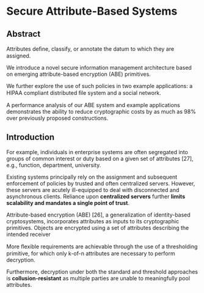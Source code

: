 # Secure Attribute-Based Systems

## Abstract

Attributes deﬁne, classify, or annotate the datum to which they are assigned. 

We introduce a novel secure information management architecture based on emerging attribute-based encryption (ABE) primitives. 

We further explore the use of such policies in two example applications: a HIPAA compliant distributed ﬁle system and a social network. 

A performance analysis of our ABE system and example applications demonstrates the ability to reduce cryptographic costs by as much as 98% over previously proposed constructions.


## Introduction

For example, individuals in enterprise systems are often segregated into groups of common interest or duty based on a given set of attributes [27], e.g., function, department, university.

Existing systems principally rely on the assignment and subsequent enforcement of policies by trusted and often centralized servers. However, these servers are acutely ill-equipped to deal with disconnected and asynchronous clients. Reliance upon **centralized servers** further **limits scalability and mandates a single point of trust**. 

Attribute-based encryption (ABE) [26], a generalization of identity-based cryptosystems, incorporates attributes as inputs to its cryptographic primitives.
Objects are encrypted using a set of attributes describing the intended receiver

More ﬂexible requirements are achievable through the use of a thresholding primitive, for which only k-of-n attributes are necessary to perform decryption.

Furthermore, decryption under both the standard and threshold approaches is **collusion-resistant** as multiple parties are unable to meaningfully pool attributes. 

